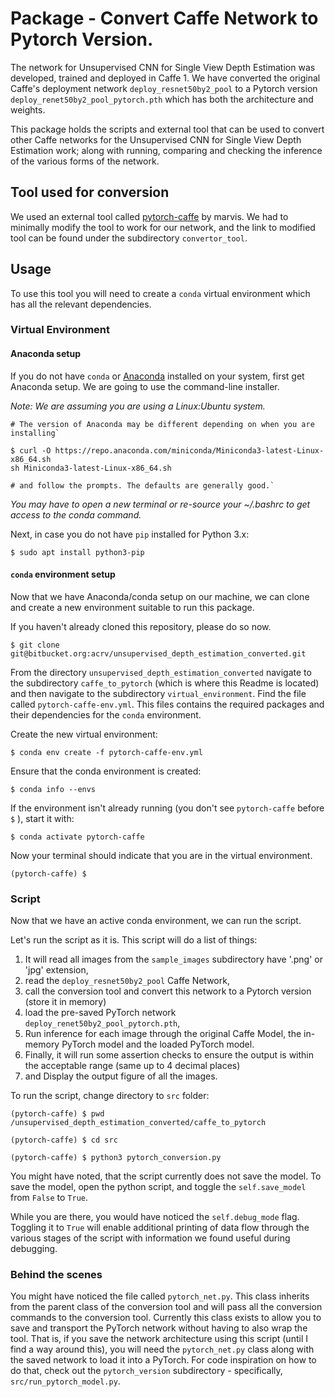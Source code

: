 # Package - Convert Caffe Network to Pytorch Version.
The network for Unsupervised CNN for Single View Depth Estimation was developed, trained and deployed in Caffe 1. We have converted the original Caffe's deployment network `deploy_resnet50by2_pool` to a Pytorch version `deploy_renet50by2_pool_pytorch.pth` which has both the architecture and weights. 

This package holds the scripts and external tool that can be used to convert other Caffe networks for the Unsupervised CNN for Single View Depth Estimation work; along with running, comparing and checking the inference of the various forms of the network.      

## Tool used for conversion
We used an external tool called [pytorch-caffe](https://github.com/marvis/pytorch-caffe) by marvis. We had to minimally modify the tool to work for our network, and the link to modified tool can be found under the subdirectory `convertor_tool`.

## Usage  
To use this tool you will need to create a `conda` virtual environment which has all the relevant dependencies. 

### Virtual Environment
#### Anaconda setup
If you do not have `conda` or [Anaconda](https://www.anaconda.com/distribution/#linux) installed on your system, first get Anaconda setup. We are going to use the command-line installer. 

*Note: We are assuming you are using a Linux:Ubuntu system.*

 ```shell script
# The version of Anaconda may be different depending on when you are installing`

$ curl -O https://repo.anaconda.com/miniconda/Miniconda3-latest-Linux-x86_64.sh
sh Miniconda3-latest-Linux-x86_64.sh

# and follow the prompts. The defaults are generally good.`

```

*You may have to open a new terminal or re-source your ~/.bashrc to get access to the conda command.*

Next, in case you do not have `pip` installed for Python 3.x:

```shell script
$ sudo apt install python3-pip
```
#### `conda` environment setup
Now that we have Anaconda/conda setup on our machine, we can clone and create a new environment suitable to run this package.

If you haven't already cloned this repository, please do so now. 
```buildoutcfg
$ git clone git@bitbucket.org:acrv/unsupervised_depth_estimation_converted.git
```

From the directory `unsupervised_depth_estimation_converted` navigate to the subdirectory `caffe_to_pytorch` (which is where this Readme is located) and then navigate to the subdirectory `virtual_environment`. Find the file called `pytorch-caffe-env.yml`. This files contains the required packages and their dependencies for the `conda` environment. 

Create the new virtual environment:

```shell script
$ conda env create -f pytorch-caffe-env.yml
```   

Ensure that the conda environment is created:

```shell script
$ conda info --envs
```

If the environment isn't already running (you don't see `pytorch-caffe` before `$` ), start it with:
```shell script
$ conda activate pytorch-caffe
```

Now your terminal should indicate that you are in the virtual environment.
```shell script
(pytorch-caffe) $
```

### Script
Now that we have an active conda environment, we can run the script. 

Let's run the script as it is. This script will do a list of things:
 1. It will read all images from the `sample_images` subdirectory have '.png' or 'jpg' extension, 
 2. read the `deploy_resnet50by2_pool` Caffe Network, 
 3. call the conversion tool and convert this network to a Pytorch version (store it in memory) 
 4. load the pre-saved PyTorch network `deploy_renet50by2_pool_pytorch.pth`,
 5. Run inference for each image through the original Caffe Model, the in-memory PyTorch model and the loaded PyTorch model.
 6. Finally, it will run some assertion checks to ensure the output is within the acceptable range (same up to 4 decimal places)
 7. and Display the output figure of all the images. 
 
 To run the script, change directory to `src` folder: 
 
 ```shell script
(pytorch-caffe) $ pwd
/unsupervised_depth_estimation_converted/caffe_to_pytorch

(pytorch-caffe) $ cd src

(pytorch-caffe) $ python3 pytorch_conversion.py
``` 

You might have noted, that the script currently does not save the model. To save the model, open the python script, and toggle the `self.save_model` from `False` to `True`.

While you are there, you would have noticed the `self.debug_mode` flag. Toggling it to `True` will enable additional printing of data flow through the various stages of the script with information we found useful during debugging.   

### Behind the scenes
You might have noticed the file called `pytorch_net.py`. This class inherits from the parent class of the conversion tool and will pass all the conversion commands to the conversion tool. Currently this class exists to allow you to save and transport the PyTorch network without having to also wrap the tool. That is, if you save the network architecture using this script (until I find a way around this), you will need the `pytorch_net.py` class along with the saved network to load it into a PyTorch. For code inspiration on how to do that, check out the `pytorch_version` subdirectory - specifically, `src/run_pytorch_model.py`.



